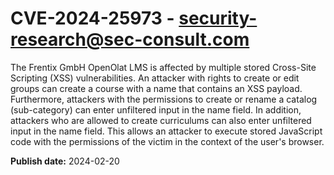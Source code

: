 # CVE-2024-25973 - security-research@sec-consult.com

The Frentix GmbH OpenOlat LMS is affected by multiple stored Cross-Site Scripting (XSS) vulnerabilities. An attacker with rights to create or edit groups can create a course with a name that contains an XSS payload. Furthermore, attackers with the permissions to create or rename a catalog (sub-category) can enter unfiltered input in the name field. In addition, attackers who are allowed to create curriculums can also enter unfiltered input in the name field. This allows an attacker to execute stored JavaScript code with the permissions of the victim in the context of the user's browser.



**Publish date:** 2024-02-20
